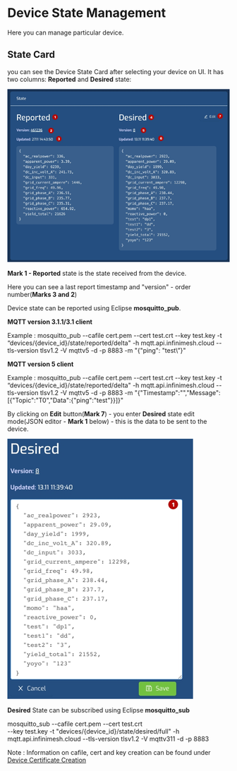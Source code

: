 # Device State Management

Here you can manage particular device.

## State Card

you can see the Device State Card after selecting your device on UI.
It has two columns: **Reported** and **Desired** state:

![Device State](../UI/Images/device/state-base.jpg?raw=true)

**Mark 1 - Reported** state is the state received from the device.

Here you can see a last report timestamp and "version" - order number(**Marks 3 and 2**)

Device state can be reported using Eclipse **mosquitto_pub**.

**MQTT version 3.1.1/3.1 client**

Example : mosquitto_pub --cafile cert.pem --cert test.crt --key test.key  -t “devices/{device_id}/state/reported/delta" -h mqtt.api.infinimesh.cloud  --tls-version tlsv1.2 -V mqttv5 -d -p 8883 -m "{\"ping\": \"test\”}"

**MQTT version 5 client**

Example : mosquitto_pub --cafile cert.pem --cert test.crt --key test.key  -t “devices/{device_id}/state/reported/delta" -h mqtt.api.infinimesh.cloud  --tls-version tlsv1.2 -V mqttv5 -d -p 8883 -m "{"Timestamp":"","Message":[{"Topic":"T0","Data":{"ping":"test"}}]}"

By clicking on **Edit** button(**Mark 7**) - you enter **Desired** state edit mode(JSON editor - **Mark 1** below) - this is the data to be sent to the device.

![Device State Edit Mode](../UI/Images/device/state-edit-mode.jpg?raw=true)

**Desired** State can be subscribed using Eclipse **mosquitto_sub**

mosquitto_sub --cafile cert.pem --cert test.crt \
         --key test.key  -t "devices/{device_id}/state/desired/full" -h mqtt.api.infinimesh.cloud  --tls-version tlsv1.2 -V mqttv311 -d -p 8883

Note : Information on cafile, cert and key creation can be found under [Device Certificate Creation](Technical/CertificateCreation.md)

